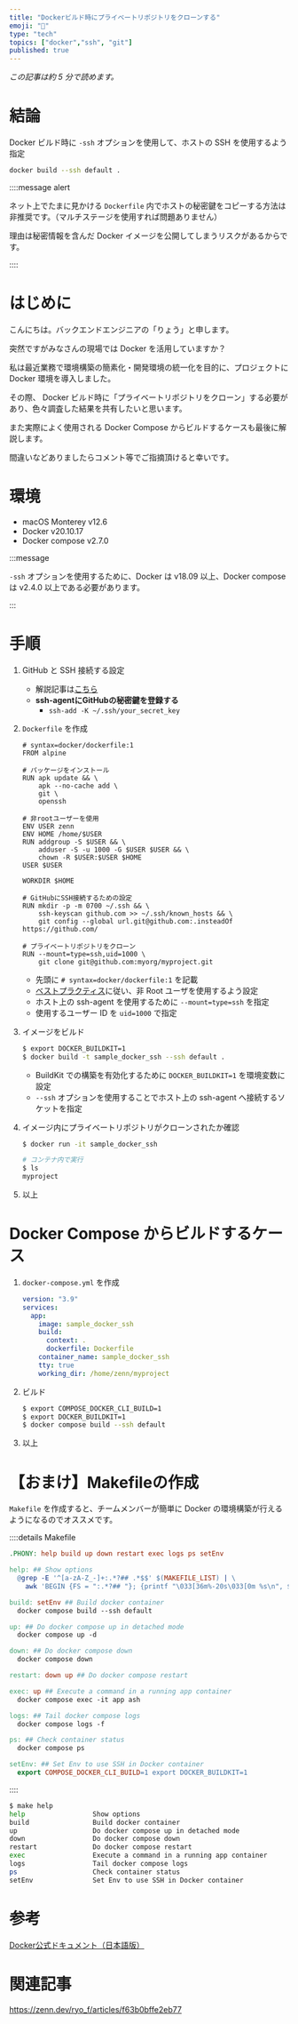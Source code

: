 ```yaml
---
title: "Dockerビルド時にプライベートリポジトリをクローンする"
emoji: "🐳"
type: "tech"
topics: ["docker","ssh", "git"]
published: true
---
```


*この記事は約 5 分で読めます。*

# 結論

Docker ビルド時に `-ssh` オプションを使用して、ホストの SSH を使用するよう指定

```bash
docker build --ssh default .
```

::::message alert

ネット上でたまに見かける `Dockerfile` 内でホストの秘密鍵をコピーする方法は非推奨です。（マルチステージを使用すれば問題ありません）

理由は秘密情報を含んだ Docker イメージを公開してしまうリスクがあるからです。

::::

# はじめに

こんにちは。バックエンドエンジニアの「りょう」と申します。

突然ですがみなさんの現場では Docker を活用していますか？

私は最近業務で環境構築の簡素化・開発環境の統一化を目的に、プロジェクトに Docker 環境を導入しました。

その際、 Docker ビルド時に「プライベートリポジトリをクローン」する必要があり、色々調査した結果を共有したいと思います。

また実際によく使用される Docker Compose からビルドするケースも最後に解説します。

間違いなどありましたらコメント等でご指摘頂けると幸いです。

# 環境

- macOS Monterey v12.6
- Docker v20.10.17
- Docker compose v2.7.0

:::message

`-ssh` オプションを使用するために、Docker は v18.09 以上、Docker compose は v2.4.0 以上である必要があります。

:::

# 手順

1. GitHub と SSH 接続する設定
    - 解説記事は[こちら](https://zenn.dev/schnell/articles/0e1c2e9db5c08d)
    - **ssh-agentにGitHubの秘密鍵を登録する**
      - `ssh-add -K ~/.ssh/your_secret_key`

2. `Dockerfile` を作成

    ```Dockerfile:Dockerfile
    # syntax=docker/dockerfile:1
    FROM alpine

    # パッケージをインストール
    RUN apk update && \
        apk --no-cache add \
        git \
        openssh

    # 非rootユーザーを使用
    ENV USER zenn
    ENV HOME /home/$USER
    RUN addgroup -S $USER && \
        adduser -S -u 1000 -G $USER $USER && \
        chown -R $USER:$USER $HOME
    USER $USER

    WORKDIR $HOME

    # GitHubにSSH接続するための設定
    RUN mkdir -p -m 0700 ~/.ssh && \
        ssh-keyscan github.com >> ~/.ssh/known_hosts && \
        git config --global url.git@github.com:.insteadOf https://github.com/

    # プライベートリポジトリをクローン
    RUN --mount=type=ssh,uid=1000 \
        git clone git@github.com:myorg/myproject.git
    ```

    - 先頭に `# syntax=docker/dockerfile:1` を記載
    - [ベストプラクティス](https://docs.docker.jp/develop/develop-images/dockerfile_best-practices.html#user)に従い、非 Root ユーザを使用するよう設定
    - ホスト上の ssh-agent を使用するために `--mount=type=ssh` を指定
    - 使用するユーザー ID を `uid=1000` で指定

3. イメージをビルド

   ```bash
   $ export DOCKER_BUILDKIT=1
   $ docker build -t sample_docker_ssh --ssh default .
   ```

   - BuildKit での構築を有効化するために `DOCKER_BUILDKIT=1` を環境変数に設定
   - `--ssh` オプションを使用することでホスト上の ssh-agent へ接続するソケットを指定

4. イメージ内にプライベートリポジトリがクローンされたか確認

   ```bash
   $ docker run -it sample_docker_ssh

   # コンテナ内で実行
   $ ls
   myproject
   ```

5. 以上

# Docker Compose からビルドするケース

1. `docker-compose.yml` を作成

   ```yaml:docker-compose.yml
   version: "3.9"
   services:
     app:
       image: sample_docker_ssh
       build:
         context: .
         dockerfile: Dockerfile
       container_name: sample_docker_ssh
       tty: true
       working_dir: /home/zenn/myproject
   ```

2. ビルド

    ```bash
    $ export COMPOSE_DOCKER_CLI_BUILD=1
    $ export DOCKER_BUILDKIT=1
    $ docker compose build --ssh default
    ```

3. 以上

# 【おまけ】Makefileの作成

`Makefile` を作成すると、チームメンバーが簡単に Docker の環境構築が行えるようになるのでオススメです。

::::details Makefile

```Makefile
.PHONY: help build up down restart exec logs ps setEnv

help: ## Show options
  @grep -E '^[a-zA-Z_-]+:.*?## .*$$' $(MAKEFILE_LIST) | \
    awk 'BEGIN {FS = ":.*?## "}; {printf "\033[36m%-20s\033[0m %s\n", $$1, $$2}'

build: setEnv ## Build docker container
  docker compose build --ssh default

up: ## Do docker compose up in detached mode
  docker compose up -d

down: ## Do docker compose down
  docker compose down

restart: down up ## Do docker compose restart

exec: up ## Execute a command in a running app container
  docker compose exec -it app ash

logs: ## Tail docker compose logs
  docker compose logs -f

ps: ## Check container status
  docker compose ps

setEnv: ## Set Env to use SSH in Docker container
  export COMPOSE_DOCKER_CLI_BUILD=1 export DOCKER_BUILDKIT=1
```

::::

```bash
$ make help
help                 Show options
build                Build docker container
up                   Do docker compose up in detached mode
down                 Do docker compose down
restart              Do docker compose restart
exec                 Execute a command in a running app container
logs                 Tail docker compose logs
ps                   Check container status
setEnv               Set Env to use SSH in Docker container
```

# 参考

[Docker公式ドキュメント（日本語版）](https://docs.docker.jp/develop/develop-images/build_enhancements.html)

# 関連記事

https://zenn.dev/ryo_f/articles/f63b0bffe2eb77
